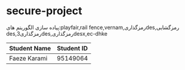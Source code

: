 # secure-project
پیاده سازی الگوریتم های:playfair,rail fence,vernam,رمزگذاریdes,رمزگشایی des,رمزگذاری3des,رمزگذاریdesx,ec-dhke

Student Name  | Student ID
------------- | -------------
Faeze Karami  | 95149064
